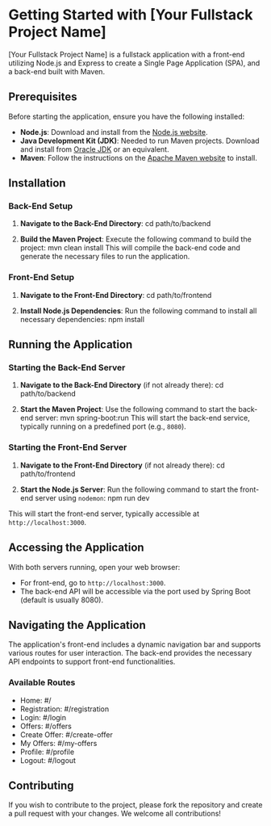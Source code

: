 # Getting Started with [Your Fullstack Project Name]

[Your Fullstack Project Name] is a fullstack application with a front-end utilizing Node.js and Express to create a Single Page Application (SPA), and a back-end built with Maven.

## Prerequisites

Before starting the application, ensure you have the following installed:
- **Node.js**: Download and install from the [Node.js website](https://nodejs.org/).
- **Java Development Kit (JDK)**: Needed to run Maven projects. Download and install from [Oracle JDK](https://www.oracle.com/java/technologies/javase-jdk11-downloads.html) or an equivalent.
- **Maven**: Follow the instructions on the [Apache Maven website](https://maven.apache.org/install.html) to install.

## Installation

### Back-End Setup

1. **Navigate to the Back-End Directory**:
cd path/to/backend

2. **Build the Maven Project**:
Execute the following command to build the project:
mvn clean install
This will compile the back-end code and generate the necessary files to run the application.

### Front-End Setup

1. **Navigate to the Front-End Directory**:
cd path/to/frontend

2. **Install Node.js Dependencies**:
Run the following command to install all necessary dependencies:
npm install

## Running the Application

### Starting the Back-End Server

1. **Navigate to the Back-End Directory** (if not already there):
cd path/to/backend

2. **Start the Maven Project**:
Use the following command to start the back-end server:
mvn spring-boot:run
This will start the back-end service, typically running on a predefined port (e.g., `8080`).

### Starting the Front-End Server

1. **Navigate to the Front-End Directory** (if not already there):
cd path/to/frontend

2. **Start the Node.js Server**:
Run the following command to start the front-end server using `nodemon`:
npm run dev

This will start the front-end server, typically accessible at `http://localhost:3000`.

## Accessing the Application

With both servers running, open your web browser:
- For front-end, go to `http://localhost:3000`.
- The back-end API will be accessible via the port used by Spring Boot (default is usually 8080).

## Navigating the Application
The application's front-end includes a dynamic navigation bar and supports various routes for user interaction. The back-end provides the necessary API endpoints to support front-end functionalities.

### Available Routes
- Home: #/
- Registration: #/registration
- Login: #/login
- Offers: #/offers
- Create Offer: #/create-offer
- My Offers: #/my-offers
- Profile: #/profile
- Logout: #/logout

## Contributing
If you wish to contribute to the project, please fork the repository and create a pull request with your changes. We welcome all contributions!